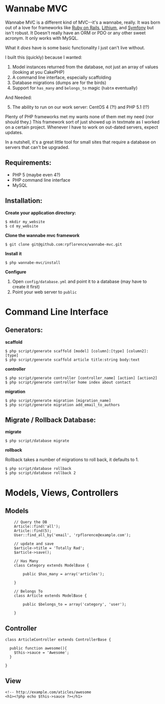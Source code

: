 Wannabe MVC
===========

Wannabe MVC is a different kind of MVC--it's a wannabe, really.  It was born out of a love for frameworks like [Ruby on Rails](http://rubyonrails.org/), [Lithium](http://lithify.me/), and [Symfony](http://www.symfony-project.org/) but isn't robust. It Doesn't really have an ORM or PDO or any other sweet acronym. It only works with MySQL.

What it _does_ have is some basic functionality I just can't live without.

I built this (quickly) because I wanted:

1. Model instances returned from the database, not just an array of values (looking at you CakePHP)
2. A command line interface, especially scaffolding
3. Database migrations (dumps are for the birds)
4. Support for `has_many` and `belongs_to` magic (`habtm` eventually)

And Needed:

5. The ability to run on our work server: CentOS 4 (?!) and PHP 5.1 (!?)

Plenty of PHP frameworks met my wants none of them met my need (nor should they.)  This framework sort of just showed up in textmate as I worked on a certain project. Whenever I have to work on out-dated servers, expect updates.

In a nutshell, it's a great little tool for small sites that require a database on servers that can't be upgraded.

Requirements:
-------------

- PHP 5 (maybe even 4?)
- PHP command line interface
- MySQL

Installation:
-------------

__Create your application directory:__

    $ mkdir my_website
    $ cd my_website

__Clone the wannabe mvc framework__

    $ git clone git@github.com:rpflorence/wannabe-mvc.git

__Install it__

    $ php wannabe-mvc/install

__Configure__

1. Open `config/database.yml` and point it to a database (may have to create it first)
2. Point your web server to `public`


Command Line Interface
======================

Generators:
-----------

__scaffold__

    $ php script/generate scaffold [model] [column]:[type] [column2]:[type]
    $ php script/generate scaffold article title:string body:text

__controller__

    $ php script/generate controller [controller_name] [action] [action2]
    $ php script/generate controller home index about contact

__migration__

    $ php script/generate migration [migration_name]
    $ php script/generate migration add_email_to_authors

Migrate / Rollback Database:
----------------------------

__migrate__

    $ php script/database migrate

__rollback__

Rollback takes a number of migrations to roll back, it defaults to 1.

    $ php script/database rollback
    $ php script/database rollback 2


Models, Views, Controllers
==========================

Models
------

		// Query the DB
		Article::find('all');
		Article::find(5);
		User::find_all_by('email', 'rpflorence@example.com');

		// update and save
		$article->title = 'Totally Rad';
		$article->save();

		// Has Many
		class Category extends ModelBase {
			
			public $has_many = array('articles');
			
		}
		
		// Belongs To
		class Article extends ModelBase {
			
			public $belongs_to = array('category', 'user');
			
		}

Controller
----------

    class ArticleController extends ControllerBase {
		
      public function awesome(){
        $this->sauce = 'Awesome';
      }
    
    }

View
----

    <!-- http://example.com/aticles/awesome
    <h1><?php echo $this->sauce ?></h1>

